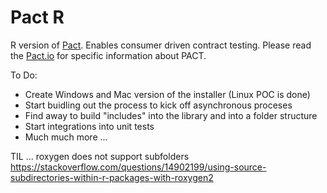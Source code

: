 # Pact R

R version of [Pact](https://pact.io). Enables consumer driven contract testing. Please read the [Pact.io](https://pact.io) for specific information about PACT.

To Do:
- Create Windows and Mac version of the installer (Linux POC is done)
- Start buidling out the process to kick off asynchronous proceses
- Find away to build "includes" into the library and into a folder structure
- Start integrations into unit tests
- Much much more ...

TIL ... roxygen does not support subfolders
https://stackoverflow.com/questions/14902199/using-source-subdirectories-within-r-packages-with-roxygen2
